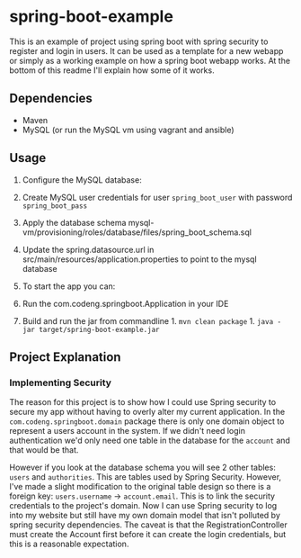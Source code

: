 # spring-boot-example #

This is an example of project using spring boot with spring security to register and login in users. 
It can be used as a template for a new webapp or simply as a working example on how a spring boot webapp works. 
At the bottom of this readme I'll explain how some of it works.

## Dependencies ##

- Maven
- MySQL (or run the MySQL vm using vagrant and ansible)

## Usage ##

1. Configure the MySQL database:
  1. Create MySQL user credentials for user `spring_boot_user` with password `spring_boot_pass`
  1. Apply the database schema mysql-vm/provisioning/roles/database/files/spring_boot_schema.sql
  1. Update the spring.datasource.url in src/main/resources/application.properties to point to the mysql database

1. To start the app you can:
  1. Run the com.codeng.springboot.Application in your IDE
  1. Build and run the jar from commandline
    1. `mvn clean package`
    1. `java -jar target/spring-boot-example.jar`


## Project Explanation ##

### Implementing Security ###

The reason for this project is to show how I could use Spring security to secure my app without having to overly
alter my current application. In the `com.codeng.springboot.domain` package there is only one domain object to 
represent a users account in the system. If we didn't need login authentication we'd only need one table in the 
database for the `account` and that would be that. 

However if you look at the database schema you will see 2 other tables: 
`users` and `authorities`. This are tables used by Spring Security. However, I've made a slight modification to the
original table design so there is a foreign key: `users.username` -> `account.email`. This is to link the security
 credentials to the project's domain. Now I can use Spring security to log into my website but still have my own
 domain model that isn't polluted by spring security dependencies. The caveat is that the RegistrationController
 must create the Account first before it can create the login credentials, but this is a reasonable expectation.
